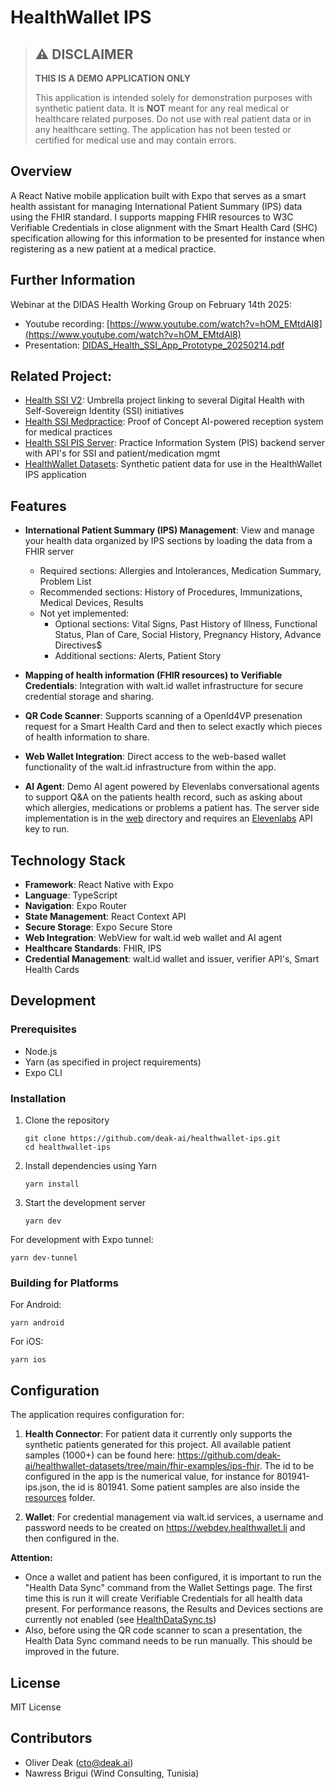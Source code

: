 # HealthWallet IPS

> ## ⚠️ DISCLAIMER
> **THIS IS A DEMO APPLICATION ONLY**
>
> This application is intended solely for demonstration purposes with synthetic patient data. It is **NOT** meant for any real medical or healthcare related purposes. Do not use with real patient data or in any healthcare setting. The application has not been tested or certified for medical use and may contain errors.


## Overview

A React Native mobile application built with Expo that serves as a smart health assistant for managing International Patient Summary (IPS) data using the FHIR standard.
I supports mapping FHIR resources to W3C Verifiable Credentials in close alignment with the Smart Health Card (SHC) specification allowing for this information
to be presented for instance when registering as a new patient at a medical practice.


## Further Information

Webinar at the DIDAS Health Working Group on February 14th 2025:
* Youtube recording: [https://www.youtube.com/watch?v=hOM_EMtdAl8](https://www.youtube.com/watch?v=hOM_EMtdAl8)
* Presentation: [DIDAS_Health_SSI_App_Prototype_20250214.pdf](doc/DIDAS_Health_SSI_App_Prototype_20250214.pdf)

## Related Project: 
- [Health SSI V2](https://github.com/Abdagon/health-ssi-2): Umbrella project linking to several Digital Health with Self-Sovereign Identity (SSI) initiatives
- [Health SSI Medpractice](https://github.com/deak-ai/healthssi-medpractice): Proof of Concept AI-powered reception system for medical practices
- [Health SSI PIS Server](https://github.com/deak-ai/healthwallet/tree/main/server): Practice Information System (PIS) backend server with API's for SSI and patient/medication mgmt
- [HealthWallet Datasets](https://github.com/deak-ai/healthwallet-datasets/): Synthetic patient data for use in the HealthWallet IPS application



## Features

- **International Patient Summary (IPS) Management**: View and manage your health data organized by IPS sections by loading the data from a FHIR server
  - Required sections: Allergies and Intolerances, Medication Summary, Problem List
  - Recommended sections: History of Procedures, Immunizations, Medical Devices, Results
  - Not yet implemented:
    - Optional sections: Vital Signs, Past History of Illness, Functional Status, Plan of Care, Social History, Pregnancy History, Advance Directives$
    - Additional sections: Alerts, Patient Story


- **Mapping of health information (FHIR resources) to Verifiable Credentials**: Integration with walt.id wallet infrastructure for secure credential storage and sharing.

- **QR Code Scanner**: Supports scanning of a OpenId4VP presenation request for a Smart Health Card and then to select exactly which pieces of health information to share.

- **Web Wallet Integration**: Direct access to the web-based wallet functionality of the walt.id infrastructure from within the app.

- **AI Agent**: Demo AI agent powered by Elevenlabs conversational agents to support Q&A on the patients health record, such as asking about which allergies, medications or problems a patient has. The server side implementation is in the [web](web) directory and requires an [Elevenlabs](https://www.elevenlabs.io/) API key to run.

## Technology Stack

- **Framework**: React Native with Expo
- **Language**: TypeScript
- **Navigation**: Expo Router
- **State Management**: React Context API
- **Secure Storage**: Expo Secure Store
- **Web Integration**: WebView for walt.id web wallet and AI agent
- **Healthcare Standards**: FHIR, IPS
- **Credential Management**: walt.id wallet and issuer, verifier API's, Smart Health Cards

## Development

### Prerequisites

- Node.js
- Yarn (as specified in project requirements)
- Expo CLI

### Installation

1. Clone the repository
   ```
   git clone https://github.com/deak-ai/healthwallet-ips.git
   cd healthwallet-ips
   ```

2. Install dependencies using Yarn
   ```
   yarn install
   ```

3. Start the development server
   ```
   yarn dev
   ```

For development with Expo tunnel:
```
yarn dev-tunnel
```

### Building for Platforms

For Android:
```
yarn android
```

For iOS:
```
yarn ios
```

## Configuration

The application requires configuration for:

1. **Health Connector**: For patient data it currently only supports the synthetic patients generated for this project. All available patient samples (1000+) can be found here:
https://github.com/deak-ai/healthwallet-datasets/tree/main/fhir-examples/ips-fhir. The id to be configured in the app is the numerical value, for instance for 801941-ips.json, the id is 801941. Some patient samples are also inside the [resources](resources) folder.

2. **Wallet**: For credential management via walt.id services, a username and password needs to be created on https://webdev.healthwallet.li and then configured in the. 


**Attention:** 
* Once a wallet and patient has been configured, it is important to run the "Health Data Sync" command from the Wallet Settings page. The first time this is run it will create Verifiable Credentials for all health data present. For performance reasons, the Results and Devices sections are currently not enabled (see [HealthDataSync.ts](src/components/HealthDataSync.ts#L99))
* Also, before using the QR code scanner to scan a presentation, the Health Data Sync command needs to be run manually. This should be improved in the future.



## License

MIT License

## Contributors

- Oliver Deak (cto@deak.ai)
- Nawress Brigui (Wind Consulting, Tunisia)